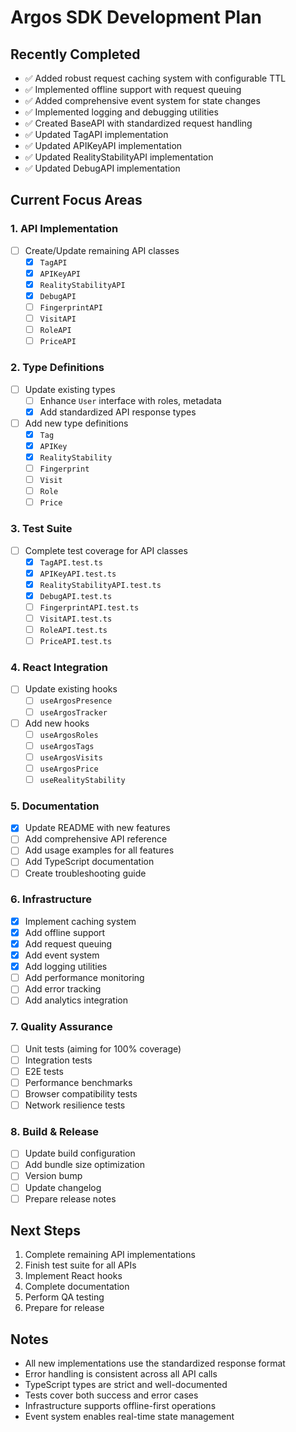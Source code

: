 # Argos SDK Development Plan

## Recently Completed
- ✅ Added robust request caching system with configurable TTL
- ✅ Implemented offline support with request queuing
- ✅ Added comprehensive event system for state changes
- ✅ Implemented logging and debugging utilities
- ✅ Created BaseAPI with standardized request handling
- ✅ Updated TagAPI implementation
- ✅ Updated APIKeyAPI implementation
- ✅ Updated RealityStabilityAPI implementation
- ✅ Updated DebugAPI implementation

## Current Focus Areas

### 1. API Implementation
- [ ] Create/Update remaining API classes
  - [x] `TagAPI`
  - [x] `APIKeyAPI`
  - [x] `RealityStabilityAPI`
  - [x] `DebugAPI`
  - [ ] `FingerprintAPI`
  - [ ] `VisitAPI`
  - [ ] `RoleAPI`
  - [ ] `PriceAPI`

### 2. Type Definitions
- [ ] Update existing types
  - [ ] Enhance `User` interface with roles, metadata
  - [x] Add standardized API response types
- [ ] Add new type definitions
  - [x] `Tag`
  - [x] `APIKey`
  - [x] `RealityStability`
  - [ ] `Fingerprint`
  - [ ] `Visit`
  - [ ] `Role`
  - [ ] `Price`

### 3. Test Suite
- [ ] Complete test coverage for API classes
  - [x] `TagAPI.test.ts`
  - [x] `APIKeyAPI.test.ts`
  - [x] `RealityStabilityAPI.test.ts`
  - [x] `DebugAPI.test.ts`
  - [ ] `FingerprintAPI.test.ts`
  - [ ] `VisitAPI.test.ts`
  - [ ] `RoleAPI.test.ts`
  - [ ] `PriceAPI.test.ts`

### 4. React Integration
- [ ] Update existing hooks
  - [ ] `useArgosPresence`
  - [ ] `useArgosTracker`
- [ ] Add new hooks
  - [ ] `useArgosRoles`
  - [ ] `useArgosTags`
  - [ ] `useArgosVisits`
  - [ ] `useArgosPrice`
  - [ ] `useRealityStability`

### 5. Documentation
- [x] Update README with new features
- [ ] Add comprehensive API reference
- [ ] Add usage examples for all features
- [ ] Add TypeScript documentation
- [ ] Create troubleshooting guide

### 6. Infrastructure
- [x] Implement caching system
- [x] Add offline support
- [x] Add request queuing
- [x] Add event system
- [x] Add logging utilities
- [ ] Add performance monitoring
- [ ] Add error tracking
- [ ] Add analytics integration

### 7. Quality Assurance
- [ ] Unit tests (aiming for 100% coverage)
- [ ] Integration tests
- [ ] E2E tests
- [ ] Performance benchmarks
- [ ] Browser compatibility tests
- [ ] Network resilience tests

### 8. Build & Release
- [ ] Update build configuration
- [ ] Add bundle size optimization
- [ ] Version bump
- [ ] Update changelog
- [ ] Prepare release notes

## Next Steps
1. Complete remaining API implementations
2. Finish test suite for all APIs
3. Implement React hooks
4. Complete documentation
5. Perform QA testing
6. Prepare for release

## Notes
- All new implementations use the standardized response format
- Error handling is consistent across all API calls
- TypeScript types are strict and well-documented
- Tests cover both success and error cases
- Infrastructure supports offline-first operations
- Event system enables real-time state management